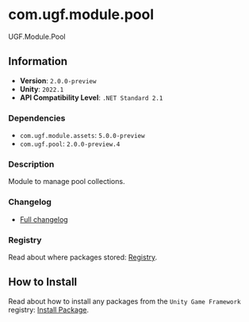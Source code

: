# com.ugf.module.pool

UGF.Module.Pool

## Information

- **Version**: `2.0.0-preview`
- **Unity**: `2022.1`
- **API Compatibility Level**: `.NET Standard 2.1`

### Dependencies

- `com.ugf.module.assets`: `5.0.0-preview`
- `com.ugf.pool`: `2.0.0-preview.4`


### Description

Module to manage pool collections.

### Changelog

- [Full changelog](changelog.md)

### Registry

Read about where packages stored: [Registry](https://github.com/unity-game-framework/organization/blob/main/docs/registry.md).

## How to Install

Read about how to install any packages from the `Unity Game Framework` registry: [Install Package](https://github.com/unity-game-framework/organization/blob/main/docs/install-packages.md).
